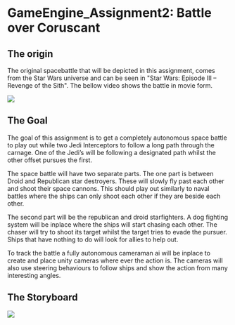 # GameEngine_Assignment2: Battle over Coruscant
## The origin
The original spacebattle that will be depicted in this assignment, comes from the Star Wars universe and can be seen in "Star Wars: Episode III – Revenge of the Sith". The bellow video shows the battle in movie form.

[![](https://img.youtube.com/vi/ZZq53GloUhw/0.jpg)](https://www.youtube.com/watch?v=ZZq53GloUhw)

## The Goal
The goal of this assignment is to get a completely autonomous space battle to play out while two Jedi Interceptors to follow a long path through the carnage. One of the Jedi’s will be following a designated path whilst the other offset pursues the first. 

The space battle will have two separate parts. The one part is between Droid and Republican star destroyers. These will slowly fly past each other and shoot their space cannons. This should play out similarly to naval battles where the ships can only shoot each other if they are beside each other. 

The second part will be the republican and droid starfighters. A dog fighting system will be inplace where the ships will start chasing each other. The chaser will try to shoot its target whilst the target tries to evade the pursuer. Ships that have nothing to do will look for allies to help out.

To track the battle a fully autonomous cameraman ai will be inplace to create and place unity cameras where ever the action is. The cameras will also use steering behaviours to follow ships and show the action from many interesting angles.

## The Storyboard
<img src="Pictures/Storyboard_Cam.jpg">
